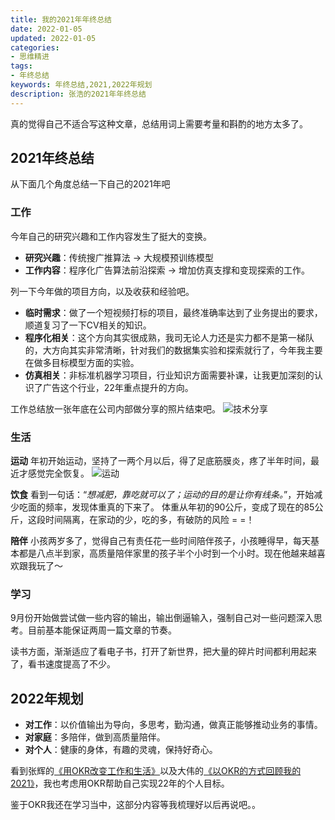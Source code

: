 ```yaml
---
title: 我的2021年年终总结
date: 2022-01-05
updated: 2022-01-05
categories:
- 思维精进
tags:
- 年终总结
keywords: 年终总结,2021,2022年规划
description: 张浩的2021年年终总结
---
```


真的觉得自己不适合写这种文章，总结用词上需要考量和斟酌的地方太多了。

## 2021年终总结

从下面几个角度总结一下自己的2021年吧
### 工作

今年自己的研究兴趣和工作内容发生了挺大的变换。
- **研究兴趣**：传统搜广推算法 -> 大规模预训练模型
- **工作内容**：程序化广告算法前沿探索 -> 增加仿真支撑和变现探索的工作。

列一下今年做的项目方向，以及收获和经验吧。
- **临时需求**：做了一个短视频打标的项目，最终准确率达到了业务提出的要求，顺道复习了一下CV相关的知识。
- **程序化相关**：这个方向其实很成熟，我司无论人力还是实力都不是第一梯队的，大方向其实非常清晰，针对我们的数据集实验和探索就行了，今年我主要在做多目标模型方面的实验。
- **仿真相关**：非标准机器学习项目，行业知识方面需要补课，让我更加深刻的认识了广告这个行业，22年重点提升的方向。

工作总结放一张年底在公司内部做分享的照片结束吧。
![技术分享](https://imzhanghao.oss-cn-qingdao.aliyuncs.com/img/202201031648392.jpg)

### 生活
**运动**
年初开始运动，坚持了一两个月以后，得了足底筋膜炎，疼了半年时间，最近才感觉完全恢复。
![运动](https://imzhanghao.oss-cn-qingdao.aliyuncs.com/img/202201031646345.png)

**饮食**
看到一句话：“*想减肥，靠吃就可以了；运动的目的是让你有线条。*”，开始减少吃面的频率，发现体重真的下来了。
体重从年初的90公斤，变成了现在的85公斤，这段时间隔离，在家动的少，吃的多，有破防的风险 = =！

**陪伴**
小孩两岁多了，觉得自己有责任花一些时间陪伴孩子，小孩睡得早，每天基本都是八点半到家，高质量陪伴家里的孩子半个小时到一个小时。现在他越来越喜欢跟我玩了～

### 学习
9月份开始做尝试做一些内容的输出，输出倒逼输入，强制自己对一些问题深入思考。目前基本能保证两周一篇文章的节奏。

读书方面，渐渐适应了看电子书，打开了新世界，把大量的碎片时间都利用起来了，看书速度提高了不少。

## 2022年规划
- **对工作**：以价值输出为导向，多思考，勤沟通，做真正能够推动业务的事情。
- **对家庭**：多陪伴，做到高质量陪伴。
- **对个人**：健康的身体，有趣的灵魂，保持好奇心。


看到张辉的[《用OKR改变工作和生活》](https://mp.weixin.qq.com/s/NtebXM2v6Ja1smbqpm5fjg)以及大伟的[《以OKR的方式回顾我的2021》](https://mp.weixin.qq.com/s/bViHW8VUPvKPilwOYeZS8g)，我也考虑用OKR帮助自己实现22年的个人目标。

鉴于OKR我还在学习当中，这部分内容等我梳理好以后再说吧。。
